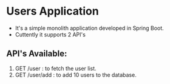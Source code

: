 # Users Application

- It's a simple monolith application developed in Spring Boot.
- Cuttently it supports 2 API's

## API's Available:

1. GET /user : to fetch the user list.
2. GET /user/add : to add 10 users to the database.

